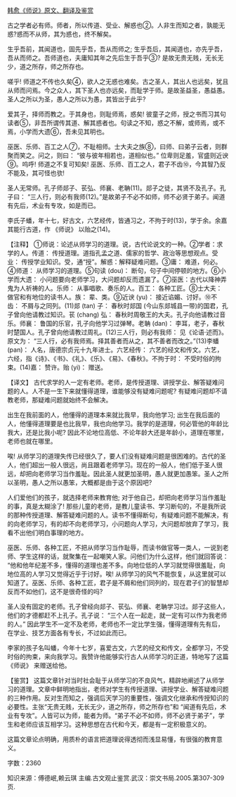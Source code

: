 [韩愈《师说》原文、翻译及鉴赏](https://www.vrrw.net/wx/14099.html)

古之学者必有师。师者，所以传道、受业、解惑也②。人非生而知之者，孰能无惑?惑而不从师，其为惑也，终不解矣。

生乎吾前，其闻道也，固先乎吾，吾从而师之; 生乎吾后，其闻道也，亦先乎吾，吾从而师之。吾师道也，夫庸知其年之先后生于吾乎③? 是故无贵无贱，无长无少，道之所存，师之所存也。

嗟乎! 师道之不传也久矣④，欲人之无惑也难矣。古之圣人，其出人也远矣，犹且从师而问焉。今之众人，其下圣人也亦远矣，而耻学于师。是故圣益圣，愚益愚。圣人之所以为圣，愚人之所以为愚，其皆出于此乎?

爱其子，择师而教之。于其身也，则耻师焉，惑矣! 彼童子之师，授之书而习其句读者⑤，非吾所谓传其道、解其惑者也。句读之不知，惑之不解，或师焉，或不焉，小学而大遗⑥，吾未见其明也。

巫医、乐师、百工之人⑦，不耻相师。士大夫之族⑧，曰师、曰弟子云者，则群聚而笑之。问之，则曰： “彼与彼年相若也，道相似也。” 位卑则足羞，官盛则近谀⑨。呜呼! 师道之不复可知矣! 巫医、乐师、百工之人，君子不齿⑩，今其智乃反不能及，其可怪也欤!

圣人无常师。孔子师郯子、苌弘、师襄、老聃(11)。郯子之徒，其贤不及孔子。孔子曰： “三人行，则必有我师(12)。”是故弟子不必不如师，师不必贤于弟子。闻道有先后，术业有专攻，如是而已。

李氏子蟠，年十七，好古文，六艺经传，皆通习之，不拘于时(13)，学于余。余嘉其能行古道，作 《师说》 以贻之(14)。



【注释】 ①师说：论述从师学习的道理。说，古代论说文的一种。②学者：求学的人。传道： 传授道理。道指孔孟之道、儒家的哲学、政治等思想观点。受业： 传授学业知识。受，通“授”。解惑：解释疑难问题。③庸： 难道，何必。④师道： 从师学习的道理。⑤句读 (dou)： 断句，句子中间停顿的地方。⑥小学而大遗： 小问题要向老师学习，大问题却反而遗漏了。⑦巫医：古代以降神弄鬼为人祈祷的人。乐师： 从事唱歌、奏乐的人。百工： 各种工匠。⑧士大夫： 做官和有地位的读书人。族： 辈、类。⑨近谀 (yu)： 接近谄媚、讨好。⑩不齿： 不屑与之同列。(11)郯 (tan) 子： 春秋时郯国 (今山东郯城县一带)的国君，孔子曾向他请教过知识。苌 (chang) 弘： 春秋时周敬王的大夫。孔子向他请教过音乐。师襄： 鲁国的乐官，孔子向他学习过弹琴。老聃 (dan)： 李耳，老子，春秋时楚国人。孔子曾向他请教过周礼。(12)三人行，则必有我师： 见《论语·述而》。原文为： “三人行，必有我师焉。择其善者而从之，其不善者而改之。”(13)李蟠 (pan)： 人名，唐德宗贞元十九年进士。六艺经传： 六艺的经文和传文。六艺，六经，指《诗》、《书》、《礼》、《乐》、《易》、《春秋》。不拘于时： 不受时俗的拘束。(14)嘉： 赞许。贻 (yi)： 赠送。

【译文】 古代求学的人一定有老师。老师，是传授道理、讲授学业、解答疑难问题的人。人不是一生下来就懂得道理，谁能够没有疑难问题呢? 有疑难问题却不请教老师，那疑难问题就始终不会解决。

出生在我前面的人，他懂得的道理本来就比我早，我向他学习; 出生在我后面的人，他懂得道理要是也比我早，我也向他学习。我学的是道理，何必管他的年龄比我大，还是比我小呢? 因此不论地位高低、不论年龄大还是年龄小，道理在哪里，老师也就在哪里。

唉! 从师学习的道理失传已经很久了，要人们没有疑难问题是很困难的。古代的圣人，他们超出一般人很远，尚且跟着老师学习。现在的一般人，他们低于圣人很远，却把向老师学习当作羞耻。因此圣人就更加圣明，愚人就更加愚笨。圣人之所以圣明，愚人之所以愚笨，大概都是由于这个原因吧?

人们爱他们的孩子，就选择老师来教育他; 对于他自己，却把向老师学习当作羞耻的事，真是太糊涂了! 那些儿童的老师，是教儿童读书、学习断句的，不是我所说的那种传授道理、解答疑难问题的人。读书不懂得断句，有疑难问题不能解决，有的向老师学习，有的却不向老师学习，小问题向人学习，大问题却放弃了学习，我看不出他们明白事理的地方。

巫医、乐师、各种工匠，不把从师学习当作耻辱，而读书做官等一类人，一说到老师、学生这样的话，就聚集在一起嘲笑人家。问他们为什么这样，他们就回答说： “他和他年纪差不多，懂得的道理也差不多。向地位低的人学习就觉得很羞耻，向地位高的人学习又觉得近乎于讨好。唉! 从师学习的风气不能恢复，从这里就可以知道了。巫医、乐师、各种工匠，君子是不屑和他们同列的，现在君子们的智慧却反而不如他们，这不是很奇怪的吗?

圣人没有固定的老师。孔子曾经向郯子、苌弘、师襄、老聃学习过。郯子这些人，他们的才德都赶不上孔子。孔子说： “三个人在一起走，就一定有可以作为我老师的人。” 因此学生不一定不及老师，老师也不一定比学生强，懂得道理有先有后，在学业、技艺方面各有专长，不过如此而已。

李家的孩子名叫蟠，今年十七岁，喜爱古文，六艺的经文和传文，全都学习，不受时俗的拘束，来向我学习。我赞许他能够实行古人从师学习的正道，特地写了这篇 《师说》 来赠送给他。

【鉴赏】 这篇文章针对当时社会耻于从师学习的不良风气，精辟地阐述了从师学习的道理。文章中鲜明地指出，老师对学生有传授道理、讲授学业、解答疑难问题的三种作用。反对生而知之，强调后天学习的重要性，强调文化继承和传授知识的必要性。主张“无贵无贱，无长无少，道之所存，师之所存也”和 “闻道有先后，术业有专攻”。人皆可以为师，能者为师。“弟子不必不如师，师不必贤于弟子”，学生和老师应该互相学习。这种思想在古代和今天，都是有一定积极意义的。

这篇文章论点明确，用质朴的语言把道理说得透彻而浅显易懂，有很强的教育意义。

字数：2360

知识来源：傅德岷,赖云琪 主编.古文观止鉴赏.武汉：崇文书局.2005.第307-309页.

